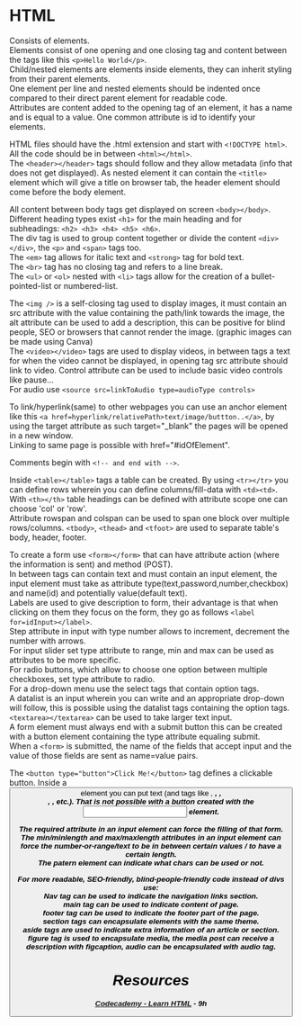 # HTML

Consists of elements.<br>
Elements consist of one opening and one closing tag and content between the tags like this `<p>Hello World</p>`.<br>
Child/nested elements are elements inside elements, they can inherit styling from their parent elements.<br>
One element per line and nested elements should be indented once compared to their direct parent element for readable code.<br>
Attributes are content added to the opening tag of an element, it has a name and is equal to a value. One common attribute is id to identify your elements.

HTML files should have the .html extension and start with `<!DOCTYPE html>`.<br>
All the code should be in between `<html></html>`.<br>
The `<header></header>` tags should follow and they allow metadata (info that does not get displayed). As nested element it can contain the `<title>` element which will give a title on browser tab, the header element should come before the body element.

All content between body tags get displayed on screen `<body></body>`.<br>
Different heading types exist `<h1>` for the main heading and for subheadings: `<h2> <h3> <h4> <h5> <h6>`.<br>
The div tag is used to group content together or divide the content `<div></div>`, the `<p>` and `<span>` tags too.<br>
The `<em>` tag allows for italic text and `<strong>` tag for bold text.<br>
The `<br>` tag has no closing tag and refers to a line break.<br>
The `<ul>` or `<ol>` nested with `<li>` tags allow for the creation of a bullet-pointed-list or numbered-list.

The `<img />` is a self-closing tag used to display images, it must contain an src attribute with the value containing the path/link towards the image, the alt attribute can be used to add a description, this can be positive for blind people, SEO or browsers that cannot render the image. (graphic images can be made using Canva)<br>
The `<video></video>` tags are used to display videos, in between tags a text for when the video cannot be displayed, in opening tag src attribute should link to video. Control attribute can be used to include basic video controls like pause...<br>
For audio use `<source src=linkToAudio type=audioType controls>`

To link/hyperlink(same) to other webpages you can use an anchor element like this `<a href=hyperlink/relativePath>text/image/buttton..</a>`, by using the target attribute as such target="_blank" the pages will be opened in a new window. <br>
Linking to same page is possible with href="#idOfElement".

Comments begin with `<!-- and end with -->`.

Inside `<table></table>` tags a table can be created. By using `<tr></tr>` you can define rows wherein you can define columns/fill-data with `<td><td>`.<br>
With `<th></th>` table headings can be defined with attribute scope one can choose 'col' or 'row'.<br>
Attribute rowspan and colspan can be used to span one block over multiple rows/columns. `<tbody>`, `<thead>` and `<tfoot>` are used to separate table's body, header, footer.

To create a form use `<form></form>` that can have attribute action (where the information is sent) and method (POST).<br>
In between tags can contain text and must contain an input element, the input element must take as attribute type(text,password,number,checkbox) and name(id) and potentially value(default text).<br>
Labels are used to give description to form, their advantage is that when clicking on them they focus on the form, they go as follows `<label for=idInput></label>`.<br>
Step attribute in input with type number allows to increment, decrement the number with arrows.<br>
For input slider set type attribute to range, min and max can be used as attributes to be more specific.<br>
For radio buttons, which allow to choose one option between multiple checkboxes, set type attribute to radio.<br>
For a drop-down menu use the select tags that contain option tags.<br>
A datalist is an input wherein you can write and an appropriate drop-down will follow, this is possible using the datalist tags containing the option tags.<br>
`<textarea></textarea>` can be used to take larger text input.<br>
A form element must always end with a submit button this can be created with a button element containing the type attribute equaling submit.<br>
When a `<form>` is submitted, the name of the fields that accept input and the value of those fields are sent as name=value pairs.

The `<button type="button">Click Me!</button>` tag defines a clickable button. Inside a <button> element you can put text (and tags like <i>, <b>, <strong>, <br>, <img>, etc.). That is not possible with a button created with the <input> element.

The required attribute in an input element can force the filling of that form.<br>
The min/minlength and max/maxlength attributes in an input element can force the number-or-range/text to be in between certain values / to have a certain length.<br>
The patern element can indicate what chars can be used or not.

For more readable, SEO-friendly, blind-people-friendly code instead of divs use:<br>
Nav tag can be used to indicate the navigation links section.<br>
main tag can be used to indicate content of page.<br>
footer tag can be used to indicate the footer part of the page.<br>
section tags can encapsulate elements with the same theme.<br>
aside tags are used to indicate extra information of an article or section.<br>
figure tag is used to encapsulate media, the media post can receive a description with figcaption, audio can be encapsulated with audio tag.

# Resources
[Codecademy - Learn HTML](https://www.codecademy.com/learn/learn-html) - 9h<br>
